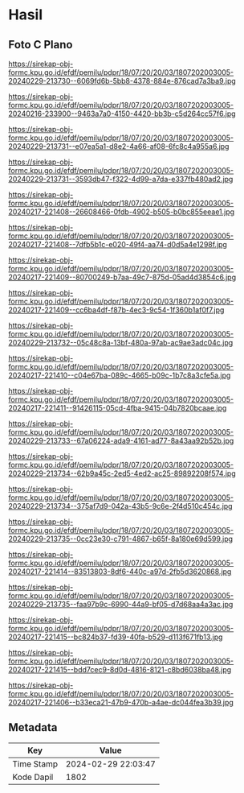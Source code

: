 # Hasil

## Foto C Plano

https://sirekap-obj-formc.kpu.go.id/efdf/pemilu/pdpr/18/07/20/20/03/1807202003005-20240229-213730--6069fd6b-5bb8-4378-884e-876cad7a3ba9.jpg

https://sirekap-obj-formc.kpu.go.id/efdf/pemilu/pdpr/18/07/20/20/03/1807202003005-20240216-233900--9463a7a0-4150-4420-bb3b-c5d264cc57f6.jpg

https://sirekap-obj-formc.kpu.go.id/efdf/pemilu/pdpr/18/07/20/20/03/1807202003005-20240229-213731--e07ea5a1-d8e2-4a66-af08-6fc8c4a955a6.jpg

https://sirekap-obj-formc.kpu.go.id/efdf/pemilu/pdpr/18/07/20/20/03/1807202003005-20240229-213731--3593db47-f322-4d99-a7da-e337fb480ad2.jpg

https://sirekap-obj-formc.kpu.go.id/efdf/pemilu/pdpr/18/07/20/20/03/1807202003005-20240217-221408--26608466-0fdb-4902-b505-b0bc855eeae1.jpg

https://sirekap-obj-formc.kpu.go.id/efdf/pemilu/pdpr/18/07/20/20/03/1807202003005-20240217-221408--7dfb5b1c-e020-49f4-aa74-d0d5a4e1298f.jpg

https://sirekap-obj-formc.kpu.go.id/efdf/pemilu/pdpr/18/07/20/20/03/1807202003005-20240217-221409--80700249-b7aa-49c7-875d-05ad4d3854c6.jpg

https://sirekap-obj-formc.kpu.go.id/efdf/pemilu/pdpr/18/07/20/20/03/1807202003005-20240217-221409--cc6ba4df-f87b-4ec3-9c54-1f360b1af0f7.jpg

https://sirekap-obj-formc.kpu.go.id/efdf/pemilu/pdpr/18/07/20/20/03/1807202003005-20240229-213732--05c48c8a-13bf-480a-97ab-ac9ae3adc04c.jpg

https://sirekap-obj-formc.kpu.go.id/efdf/pemilu/pdpr/18/07/20/20/03/1807202003005-20240217-221410--c04e67ba-089c-4665-b09c-1b7c8a3cfe5a.jpg

https://sirekap-obj-formc.kpu.go.id/efdf/pemilu/pdpr/18/07/20/20/03/1807202003005-20240217-221411--91426115-05cd-4fba-9415-04b7820bcaae.jpg

https://sirekap-obj-formc.kpu.go.id/efdf/pemilu/pdpr/18/07/20/20/03/1807202003005-20240229-213733--67a06224-ada9-4161-ad77-8a43aa92b52b.jpg

https://sirekap-obj-formc.kpu.go.id/efdf/pemilu/pdpr/18/07/20/20/03/1807202003005-20240229-213734--62b9a45c-2ed5-4ed2-ac25-89892208f574.jpg

https://sirekap-obj-formc.kpu.go.id/efdf/pemilu/pdpr/18/07/20/20/03/1807202003005-20240229-213734--375af7d9-042a-43b5-9c6e-2f4d510c454c.jpg

https://sirekap-obj-formc.kpu.go.id/efdf/pemilu/pdpr/18/07/20/20/03/1807202003005-20240229-213735--0cc23e30-c791-4867-b65f-8a180e69d599.jpg

https://sirekap-obj-formc.kpu.go.id/efdf/pemilu/pdpr/18/07/20/20/03/1807202003005-20240217-221414--83513803-8df6-440c-a97d-2fb5d3620868.jpg

https://sirekap-obj-formc.kpu.go.id/efdf/pemilu/pdpr/18/07/20/20/03/1807202003005-20240229-213735--faa97b9c-6990-44a9-bf05-d7d68aa4a3ac.jpg

https://sirekap-obj-formc.kpu.go.id/efdf/pemilu/pdpr/18/07/20/20/03/1807202003005-20240217-221415--bc824b37-fd39-40fa-b529-d113f671fb13.jpg

https://sirekap-obj-formc.kpu.go.id/efdf/pemilu/pdpr/18/07/20/20/03/1807202003005-20240217-221415--bdd7cec9-8d0d-4816-8121-c8bd6038ba48.jpg

https://sirekap-obj-formc.kpu.go.id/efdf/pemilu/pdpr/18/07/20/20/03/1807202003005-20240217-221406--b33eca21-47b9-470b-a4ae-dc044fea3b39.jpg


## Metadata

| Key        | Value               |
| ---------- | ------------------- |
| Time Stamp | 2024-02-29 22:03:47 |
| Kode Dapil | 1802                |



